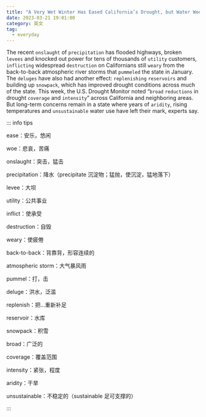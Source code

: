 ```yaml
---
title: "A Very Wet Winter Has Eased California’s Drought, but Water Woes Remain"
date: 2023-03-21 19:01:00
category: 英文
tag:
  - everyday
---
```


The recent `onslaught` of `precipitation` has flooded highways, broken `levees` and knocked out power for tens of thousands of `utility` customers, `inflicting` widespread `destruction` on Californians still `weary` from the back-to-back atmospheric river storms that `pummeled` the state in January. The `deluges` have also had another effect: `replenishing` `reservoirs` and building up `snowpack`, which has improved drought conditions across much of the state. This week, the U.S. Drought Monitor noted “`broad` `reductions` in drought `coverage` and `intensity`” across California and neighboring areas. But long-term concerns remain in a state where years of `aridity`, rising temperatures and `unsustainable` water use have left their mark, experts say.

::: info tips

ease：安乐，悠闲

woe：悲哀，苦痛

onslaught：突击，猛击

precipitation：降水（precipitate 沉淀物；猛抛，使沉淀，猛地落下）

levee：大坝

utility：公共事业

inflict：使承受

destruction：自毁

weary：使疲倦

back-to-back：背靠背，形容连续的

atmospheric storm：大气暴风雨

pummel：打，击

deluge：洪水，泛滥

replenish：把...重新补足

reservoir：水库

snowpack：积雪

broad：广泛的

coverage：覆盖范围

intensity：紧张，程度

aridity：干旱

unsustainable：不稳定的（sustainable 足可支撑的）

:::
